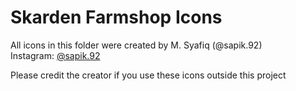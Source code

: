 # Skarden Farmshop Icons

All icons in this folder were created by M. Syafiq (@sapik.92)  
Instagram: [@sapik.92](https://www.instagram.com/sapik.92?igsh=YmI4b2J0ajBsd3l5)

Please credit the creator if you use these icons outside this project